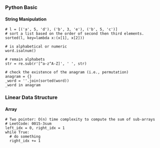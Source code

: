### Python Basic

#### String Manipulation

```
# l = [('a', 5, 'd'), ('b', 3, 'e'), ('b', 5, 'c')]
# sort a list based on the order of second then third elements. 
sorted(l, key=lambda x:(x[1], x[2])) 
```

```
# is alphabetical or numeric
word.isalnum()
```

```
# remain alphabets
str = re.sub(r'[^a-z^A-Z]', ' ', str)
```

```
# check the existence of the anagram (i.e., permutation)
anagram = {}
_word = ''.join(sorted(word))
_word in anagram
```

### Linear Data Structure

#### Array

```
# Two pointer: O(n) time complexity to compute the sum of sub-arrays
# LeetCode: 0015-3sum
left_idx = 0, right_idx = 1
while True:
  # do something
  right_idx += 1
```
